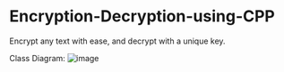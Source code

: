# Encryption-Decryption-using-CPP
Encrypt any text with ease, and decrypt with a unique key. 

Class Diagram:
![image](https://github.com/Cap26803/Encryption-Decryption-using-CPP/assets/106472393/3d6cce9a-6cb1-4dd1-a166-0cc0f4b13baf)
